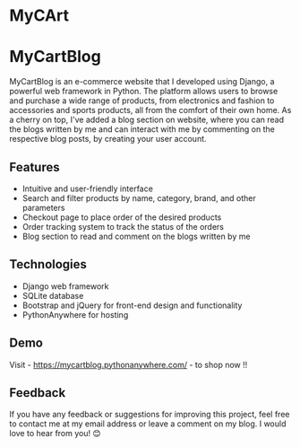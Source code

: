 # MyCArt

# MyCartBlog

MyCartBlog is an e-commerce website that I developed using Django, a powerful web framework in Python. The platform allows users to browse and purchase a wide range of products, from electronics and fashion to accessories and sports products, all from the comfort of their own home. As a cherry on top, I've added a blog section on website, where you can read the blogs written by me and can interact with me by commenting on the respective blog posts, by creating your user account.

## Features

- Intuitive and user-friendly interface
- Search and filter products by name, category, brand, and other parameters
- Checkout page to place order of the desired products
- Order tracking system to track the status of the orders
- Blog section to read and comment on the blogs written by me

## Technologies

- Django web framework
- SQLite database
- Bootstrap and jQuery for front-end design and functionality
- PythonAnywhere for hosting

## Demo

Visit - https://mycartblog.pythonanywhere.com/ - to shop now !!

## Feedback

If you have any feedback or suggestions for improving this project, feel free to contact me at my email address or leave a comment on my blog. I would love to hear from you! 😊

